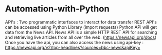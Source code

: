 # Automation-with-Python

API's : Two programmatic interfaces to interact for data transfer
REST API's can be accessed using Python Library (import requests)
Python API will get data from the News API. News API is a simple HTTP REST API for searching and retrieving live articles from all over the web. (https://newsapi.org/docs)
Once you have the api, you can also access the news using api-key :
https://newsapi.org/v2/top-headlines?sources=bbc-news&apiKey=<api-key>

